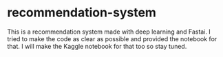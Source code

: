 # recommendation-system
This is a recommendation system made with deep learning and Fastai. I tried to make the code as clear as possible and provided the notebook for that. I will make the Kaggle notebook for that too so stay tuned.  
